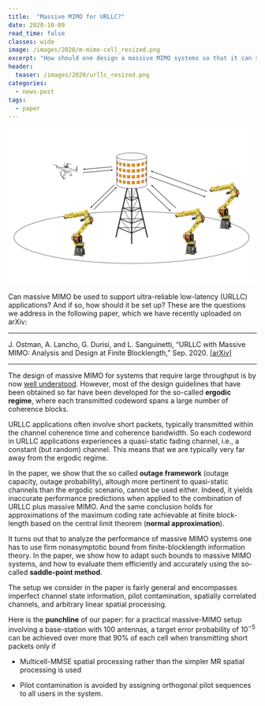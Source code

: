 ```yaml
---
title:  "Massive MIMO for URLLC?"
date: 2020-10-09
read_time: false
classes: wide
image: /images/2020/m-mimo-cell_resized.png
excerpt: "How should one design a massive MIMO systems so that it can support URLLC?"
header:
  teaser: /images/2020/urllc_resized.png
categories:
  - news-post
tags:
  - paper
---
```


![m-mimo-cell_resized](/images/2020/m-mimo-cell_resized.png)

Can massive MIMO be used to support ultra-reliable low-latency (URLLC) applications? And if so, how should it be set up? These are the questions we address in the following paper, which we have recently uploaded on arXiv:

* * *
J. Ostman, A. Lancho, G. Durisi, and L. Sanguinetti, “URLLC with Massive MIMO: Analysis and
Design at Finite Blocklength,” Sep. 2020. [<a href="http://arxiv.org/abs/2009.10550">arXiv</a>]
* * *

The design of massive MIMO for systems that require large throughput is by now [well understood](https://massivemimobook.com/wp/).
However, most of the design guidelines that have been obtained so far have been developed for the so-called **ergodic regime**, where each transmitted codeword spans a large number of coherence blocks.

URLLC applications often involve short packets, typically transmitted within the channel coherence time and coherence bandwidth.
So each codeword in URLLC applications experiences a quasi-static fading channel, i.e., a constant (but random) channel. 
This means that we are typically very far away from the ergodic regime.

In the paper, we show that the so called **outage framework** (outage capacity, outage probability), altough more pertinent to quasi-static channels than the ergodic scenario, cannot be used either. 
Indeed, it yields inaccurate performance predictions when applied to the combination of URLLC plus massive MIMO. 
And the same conclusion holds for approximations of the maximum coding rate achievable at finite block-length based on the central limit theorem (**normal approximation**).

It turns out that to analyze the performance of massive MIMO systems one has to use firm nonasymptotic bound from finite-blocklength information theory. 
In the paper, we show how to adapt such bounds to massive MIMO systems, and how to evaluate them efficiently and accurately using the so-called **saddle-point method**.

The setup we consider in the paper is fairly general and encompasses imperfect channel state information, pilot contamination, spatially correlated channels, and arbitrary linear spatial processing.

Here is the **punchline** of our paper: for a practical massive-MIMO setup involving a base-station with 100 antennas, a target error probability of $10^{-5}$ can be achieved over more that $90\%$ of each cell when transmitting short packets only if

- Multicell-MMSE spatial processing rather than the simpler MR spatial processing is used

- Pilot contamination is avoided by assigning orthogonal pilot sequences to all users in the system.